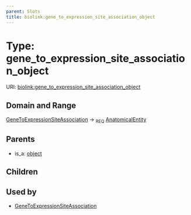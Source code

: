 ```yaml
---
parent: Slots
title: biolink:gene_to_expression_site_association_object
---
```


# Type: gene_to_expression_site_association_object




URI: [biolink:gene_to_expression_site_association_object](https://w3id.org/biolink/vocab/gene_to_expression_site_association_object)

## Domain and Range

[GeneToExpressionSiteAssociation](GeneToExpressionSiteAssociation.md) ->  <sub>REQ</sub> [AnatomicalEntity](AnatomicalEntity.md)

## Parents

 *  is_a: [object](object.md)

## Children


## Used by

 * [GeneToExpressionSiteAssociation](GeneToExpressionSiteAssociation.md)
